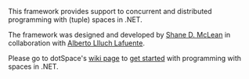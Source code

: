 This framework provides support to concurrent and distributed programming with (tuple) spaces in .NET.

The framework was designed and developed by [Shane D. McLean](https://github.com/sequenze) in collaboration with [Alberto Llluch Lafuente](https://github.com/albertolluch).

Please go to dotSpace's [wiki page](https://github.com/pSpaces/dotSpace/wiki) to [get started](https://github.com/pSpaces/dotSpace/wiki/getting-started) with programming with spaces in .NET.
